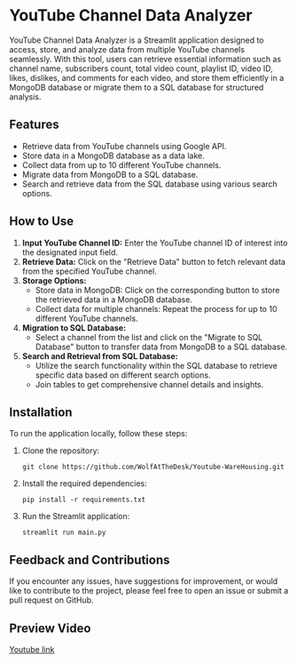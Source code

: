 # YouTube Channel Data Analyzer

YouTube Channel Data Analyzer is a Streamlit application designed to access, store, and analyze data from multiple YouTube channels seamlessly. With this tool, users can retrieve essential information such as channel name, subscribers count, total video count, playlist ID, video ID, likes, dislikes, and comments for each video, and store them efficiently in a MongoDB database or migrate them to a SQL database for structured analysis.

## Features

- Retrieve data from YouTube channels using Google API.
- Store data in a MongoDB database as a data lake.
- Collect data from up to 10 different YouTube channels.
- Migrate data from MongoDB to a SQL database.
- Search and retrieve data from the SQL database using various search options.

## How to Use

1. **Input YouTube Channel ID:** Enter the YouTube channel ID of interest into the designated input field.
2. **Retrieve Data:** Click on the "Retrieve Data" button to fetch relevant data from the specified YouTube channel.
3. **Storage Options:**
   - Store data in MongoDB: Click on the corresponding button to store the retrieved data in a MongoDB database.
   - Collect data for multiple channels: Repeat the process for up to 10 different YouTube channels.
4. **Migration to SQL Database:**
   - Select a channel from the list and click on the "Migrate to SQL Database" button to transfer data from MongoDB to a SQL database.
5. **Search and Retrieval from SQL Database:**
   - Utilize the search functionality within the SQL database to retrieve specific data based on different search options.
   - Join tables to get comprehensive channel details and insights.

## Installation

To run the application locally, follow these steps:

1. Clone the repository:

   ```
   git clone https://github.com/WolfAtTheDesk/Youtube-WareHousing.git
   ```

2. Install the required dependencies:

   ```
   pip install -r requirements.txt
   ```

3. Run the Streamlit application:

   ```
   streamlit run main.py
   ```

## Feedback and Contributions

If you encounter any issues, have suggestions for improvement, or would like to contribute to the project, please feel free to open an issue or submit a pull request on GitHub.

## Preview Video
[Youtube link](https://www.youtube.com/watch?v=UrOyuWZmA54)
